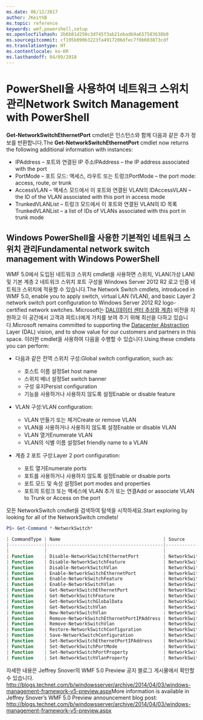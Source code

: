 ```yaml
---
ms.date: 06/12/2017
author: JKeithB
ms.topic: reference
keywords: wmf,powershell,setup
ms.openlocfilehash: 2b6b81d250c3d745f3ab21ebadb9a657583638b0
ms.sourcegitcommit: cf195b090b3223fa4917206dfec7f0b603873cdf
ms.translationtype: HT
ms.contentlocale: ko-KR
ms.lasthandoff: 04/09/2018
---
```

# <a name="network-switch-management-with-powershell"></a><span data-ttu-id="4e6fb-102">PowerShell을 사용하여 네트워크 스위치 관리</span><span class="sxs-lookup"><span data-stu-id="4e6fb-102">Network Switch Management with PowerShell</span></span>

<span data-ttu-id="4e6fb-103">**Get-NetworkSwitchEthernetPort** cmdlet은 인스턴스와 함께 다음과 같은 추가 정보를 반환합니다.</span><span class="sxs-lookup"><span data-stu-id="4e6fb-103">The **Get-NetworkSwitchEthernetPort** cmdlet now returns the following additional information with instances:</span></span>

- <span data-ttu-id="4e6fb-104">IPAddress – 포트와 연결된 IP 주소</span><span class="sxs-lookup"><span data-stu-id="4e6fb-104">IPAddress – the IP address associated with the port</span></span>
- <span data-ttu-id="4e6fb-105">PortMode – 포트 모드: 액세스, 라우트 또는 트렁크</span><span class="sxs-lookup"><span data-stu-id="4e6fb-105">PortMode – the port mode: access, route, or trunk</span></span>
- <span data-ttu-id="4e6fb-106">AccessVLAN – 액세스 모드에서 이 포트와 연결된 VLAN의 ID</span><span class="sxs-lookup"><span data-stu-id="4e6fb-106">AccessVLAN – the ID of the VLAN associated with this port in access mode</span></span>
- <span data-ttu-id="4e6fb-107">TrunkedVLANList – 트렁크 모드에서 이 포트와 연결된 VLAN의 ID 목록</span><span class="sxs-lookup"><span data-stu-id="4e6fb-107">TrunkedVLANList – a list of IDs of VLANs associated with this port in trunk mode</span></span>

## <a name="fundamental-network-switch-management-with-windows-powershell"></a><span data-ttu-id="4e6fb-108">Windows PowerShell을 사용한 기본적인 네트워크 스위치 관리</span><span class="sxs-lookup"><span data-stu-id="4e6fb-108">Fundamental network switch management with Windows PowerShell</span></span>

<span data-ttu-id="4e6fb-109">WMF 5.0에서 도입된 네트워크 스위치 cmdlet을 사용하면 스위치, VLAN(가상 LAN) 및 기본 계층 2 네트워크 스위치 포트 구성을 Windows Server 2012 R2 로고 인증 네트워크 스위치에 적용할 수 있습니다.</span><span class="sxs-lookup"><span data-stu-id="4e6fb-109">The Network Switch cmdlets, introduced in WMF 5.0, enable you to apply switch, virtual LAN (VLAN), and basic Layer 2 network switch port configuration to Windows Server 2012 R2 logo-certified network switches.</span></span> <span data-ttu-id="4e6fb-110">Microsoft는 [DAL(데이터 센터 추상화 계층)](http://technet.microsoft.com/cloud/dal.aspx) 비전을 지원하고 이 공간에서 고객과 파트너에게 가치를 보여 주기 위해 최선을 다하고 있습니다.</span><span class="sxs-lookup"><span data-stu-id="4e6fb-110">Microsoft remains committed to supporting the [Datacenter Abstraction](http://technet.microsoft.com/cloud/dal.aspx) Layer (DAL) vision, and to show value for our customers and partners in this space.</span></span> <span data-ttu-id="4e6fb-111">이러한 cmdlet을 사용하여 다음을 수행할 수 있습니다.</span><span class="sxs-lookup"><span data-stu-id="4e6fb-111">Using these cmdlets you can perform:</span></span>

- <span data-ttu-id="4e6fb-112">다음과 같은 전역 스위치 구성:</span><span class="sxs-lookup"><span data-stu-id="4e6fb-112">Global switch configuration, such as:</span></span>
    - <span data-ttu-id="4e6fb-113">호스트 이름 설정</span><span class="sxs-lookup"><span data-stu-id="4e6fb-113">Set host name</span></span>
    - <span data-ttu-id="4e6fb-114">스위치 배너 설정</span><span class="sxs-lookup"><span data-stu-id="4e6fb-114">Set switch banner</span></span>
    - <span data-ttu-id="4e6fb-115">구성 유지</span><span class="sxs-lookup"><span data-stu-id="4e6fb-115">Persist configuration</span></span>
    - <span data-ttu-id="4e6fb-116">기능을 사용하거나 사용하지 않도록 설정</span><span class="sxs-lookup"><span data-stu-id="4e6fb-116">Enable or disable feature</span></span>

- <span data-ttu-id="4e6fb-117">VLAN 구성:</span><span class="sxs-lookup"><span data-stu-id="4e6fb-117">VLAN configuration:</span></span>
    - <span data-ttu-id="4e6fb-118">VLAN 만들기 또는 제거</span><span class="sxs-lookup"><span data-stu-id="4e6fb-118">Create or remove VLAN</span></span>
    - <span data-ttu-id="4e6fb-119">VLAN을 사용하거나 사용하지 않도록 설정</span><span class="sxs-lookup"><span data-stu-id="4e6fb-119">Enable or disable VLAN</span></span>
    - <span data-ttu-id="4e6fb-120">VLAN 열거</span><span class="sxs-lookup"><span data-stu-id="4e6fb-120">Enumerate VLAN</span></span>
    - <span data-ttu-id="4e6fb-121">VLAN의 식별 이름 설정</span><span class="sxs-lookup"><span data-stu-id="4e6fb-121">Set friendly name to a VLAN</span></span>

- <span data-ttu-id="4e6fb-122">계층 2 포트 구성:</span><span class="sxs-lookup"><span data-stu-id="4e6fb-122">Layer 2 port configuration:</span></span>
    - <span data-ttu-id="4e6fb-123">포트 열거</span><span class="sxs-lookup"><span data-stu-id="4e6fb-123">Enumerate ports</span></span>
    - <span data-ttu-id="4e6fb-124">포트를 사용하거나 사용하지 않도록 설정</span><span class="sxs-lookup"><span data-stu-id="4e6fb-124">Enable or disable ports</span></span>
    - <span data-ttu-id="4e6fb-125">포트 모드 및 속성 설정</span><span class="sxs-lookup"><span data-stu-id="4e6fb-125">Set port modes and properties</span></span>
    - <span data-ttu-id="4e6fb-126">포트의 트렁크 또는 액세스에 VLAN 추가 또는 연결</span><span class="sxs-lookup"><span data-stu-id="4e6fb-126">Add or associate VLAN to Trunk or Access on the port</span></span>

<span data-ttu-id="4e6fb-127">모든 NetworkSwitch cmdlet을 검색하여 탐색을 시작하세요.</span><span class="sxs-lookup"><span data-stu-id="4e6fb-127">Start exploring by looking for all of the NetworkSwitch cmdlets!</span></span>

```powershell
PS> Get-Command *-NetworkSwitch*

| CommandType | Name                                      | Source        |
|-------------|-------------------------------------------|---------------|
|             |                                           |               |
| Function    | Disable-NetworkSwitchEthernetPort         | NetworkSwitch |
| Function    | Disable-NetworkSwitchFeature              | NetworkSwitch |
| Function    | Disable-NetworkSwitchVlan                 | NetworkSwitch |
| Function    | Enable-NetworkSwitchEthernetPort          | NetworkSwitch |
| Function    | Enable-NetworkSwitchFeature               | NetworkSwitch |
| Function    | Enable-NetworkSwitchVlan                  | NetworkSwitch |
| Function    | Get-NetworkSwitchEthernetPort             | NetworkSwitch |
| Function    | Get-NetworkSwitchFeature                  | NetworkSwitch |
| Function    | Get-NetworkSwitchGlobalData               | NetworkSwitch |
| Function    | Get-NetworkSwitchVlan                     | NetworkSwitch |
| Function    | New-NetworkSwitchVlan                     | NetworkSwitch |
| Function    | Remove-NetworkSwitchEthernetPortIPAddress | NetworkSwitch |
| Function    | Remove-NetworkSwitchVlan                  | NetworkSwitch |
| Function    | Restore-NetworkSwitchConfiguration        | NetworkSwitch |
| Function    | Save-NetworkSwitchConfiguration           | NetworkSwitch |
| Function    | Set-NetworkSwitchEthernetPortIPAddress    | NetworkSwitch |
| Function    | Set-NetworkSwitchPortMode                 | NetworkSwitch |
| Function    | Set-NetworkSwitchPortProperty             | NetworkSwitch |
| Function    | Set-NetworkSwitchVlanProperty             | NetworkSwitch |
```

<span data-ttu-id="4e6fb-128">자세한 내용은 Jeffrey Snover의 WMF 5.0 Preview 공지 블로그 게시물에서 확인할 수 있습니다. <http://blogs.technet.com/b/windowsserver/archive/2014/04/03/windows-management-framework-v5-preview.aspx></span><span class="sxs-lookup"><span data-stu-id="4e6fb-128">More information is available in Jeffrey Snover’s WMF 5.0 Preview announcement blog post: <http://blogs.technet.com/b/windowsserver/archive/2014/04/03/windows-management-framework-v5-preview.aspx></span></span>